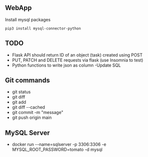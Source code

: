 ## WebApp

Install mysql packages
```
pip3 install mysql-connector-python
```

## TODO
- Flask API should return ID of an object (task) created using POST 
- PUT, PATCH and DELETE requests via flask (use Insomnia to test)
- Python functions to write json as column 
-Update SQL

## Git commands
- git status
- git diff
- git add <file-name>
- git diff --cached 
- git commit -m "message"
- git push origin main



## MySQL Server

- docker run --name=sqlserver -p 3306:3306 -e MYSQL_ROOT_PASSWORD=tomato -d mysql